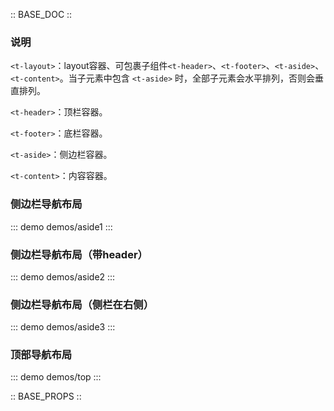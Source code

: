 :: BASE_DOC ::

### 说明

`<t-layout>`：layout容器、可包裹子组件`<t-header>`、`<t-footer>`、`<t-aside>`、`<t-content>`。当子元素中包含 `<t-aside>` 时，全部子元素会水平排列，否则会垂直排列。

`<t-header>`：顶栏容器。

`<t-footer>`：底栏容器。

`<t-aside>`：侧边栏容器。

`<t-content>`：内容容器。

### 侧边栏导航布局

::: demo demos/aside1
::: 

### 侧边栏导航布局（带header）

::: demo demos/aside2 
::: 

### 侧边栏导航布局（侧栏在右侧）

::: demo demos/aside3 
::: 

### 顶部导航布局

::: demo demos/top 
:::

:: BASE_PROPS ::
